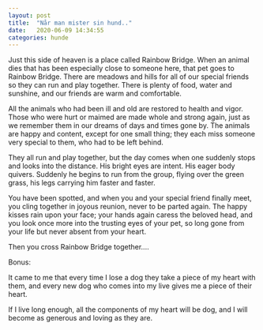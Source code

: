```yaml
---
layout: post
title:  "Når man mister sin hund.."
date:   2020-06-09 14:34:55
categories: hunde
---
```


Just this side of heaven is a place called Rainbow Bridge. When an animal dies
that has been especially close to someone here, that pet goes to Rainbow
Bridge. There are meadows and hills for all of our special friends so they can
run and play together. There is plenty of food, water and sunshine, and our
friends are warm and comfortable.

All the animals who had been ill and old are restored to health and vigor.
Those who were hurt or maimed are made whole and strong again, just as we
remember them in our dreams of days and times gone by. The animals are happy
and content, except for one small thing; they each miss someone very special to
them, who had to be left behind.

They all run and play together, but the day comes when one suddenly stops and
looks into the distance. His bright eyes are intent. His eager body quivers.
Suddenly he begins to run from the group, flying over the green grass, his legs
carrying him faster and faster.

You have been spotted, and when you and your special friend finally meet, you
cling together in joyous reunion, never to be parted again. The happy kisses
rain upon your face; your hands again caress the beloved head, and you look
once more into the trusting eyes of your pet, so long gone from your life but
never absent from your heart.

Then you cross Rainbow Bridge together....

Bonus:

It came to me that every time I lose a dog they take a piece of my heart with
them, and every new dog who comes into my live gives me a piece of their heart.

If I live long enough, all the components of my heart will be dog, and I will
become as generous and loving as they are.

